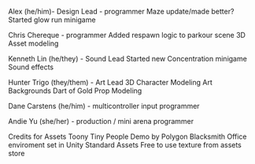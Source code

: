 Alex (he/him)- Design Lead -  programmer
Maze update/made better?
Started glow run minigame

Chris Chereque - programmer
Added respawn logic to parkour scene
3D Asset modeling

Kenneth Lin (he/they) - Sound Lead
Started new Concentration minigame
Sound effects

Hunter Trigo (they/them) - Art Lead
3D Character Modeling
Art Backgrounds
Dart of Gold Prop Modeling

Dane Carstens (he/him) - multicontroller input programmer

Andie Yu (she/her) - production / mini arena programmer

Credits for Assets
Toony Tiny People Demo by Polygon Blacksmith
Office enviroment set in Unity Standard Assets
Free to use texture from assets store
